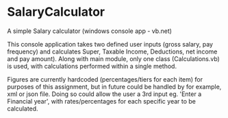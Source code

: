 # SalaryCalculator
A simple Salary calculator (windows console app - vb.net)

This console application takes two defined user inputs (gross salary, pay frequency) and calculates Super, Taxable Income, Deductions, net income and pay amount).
Along with main module, only one class (Calculations.vb) is used, with calculations performed within a single method.
 
Figures are currently hardcoded (percentages/tiers for each item) for purposes of this assignment, but in future could be handled by for example, xml or json file.
Doing so could allow the user a 3rd input eg. 'Enter a Financial year', with rates/percentages for each specific year to be calculated.

